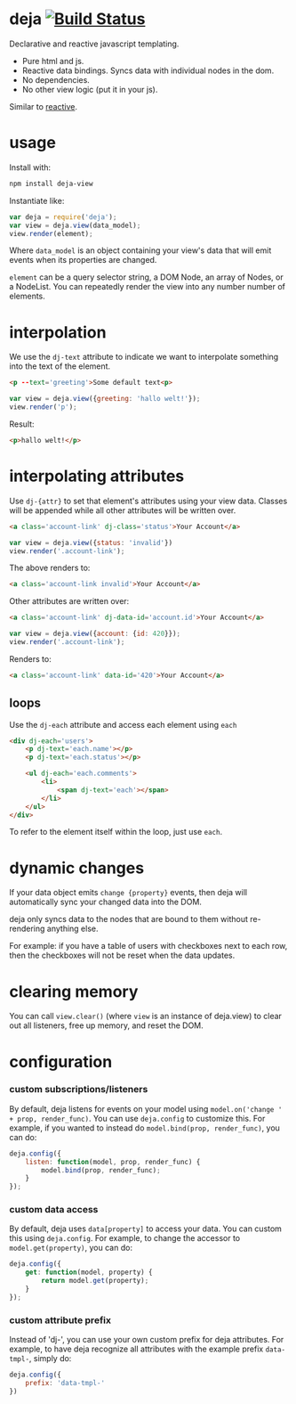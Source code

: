 # deja [![Build Status](https://travis-ci.org/the-swerve/deja.png?branch=master)](https://travis-ci.org/the-swerve/deja)

Declarative and reactive javascript templating.

* Pure html and js.
* Reactive data bindings. Syncs data with individual nodes in the dom.
* No dependencies.
* No other view logic (put it in your js).

Similar to [reactive](https://github.com/component/reactive).

# usage

Install with:

```sh
npm install deja-view
```

Instantiate like:

```js
var deja = require('deja');
var view = deja.view(data_model);
view.render(element);
```

Where `data_model` is an object containing your view's data that will emit
events when its properties are changed.

`element` can be a query selector string, a DOM Node, an array of Nodes, or a NodeList. You can repeatedly render the view into any number number of elements.

# interpolation

We use the `dj-text` attribute to indicate we want to interpolate something into the text of the element.

```html
<p --text='greeting'>Some default text<p>
```

```js
var view = deja.view({greeting: 'hallo welt!'});
view.render('p');
```

Result:

```html
<p>hallo welt!</p>
```

# interpolating attributes

Use `dj-{attr}` to set that element's attributes using your view data.
Classes will be appended while all other attributes will be written over.

```html
<a class='account-link' dj-class='status'>Your Account</a>
```

```js
var view = deja.view({status: 'invalid'})
view.render('.account-link');
```

The above renders to:

```html
<a class='account-link invalid'>Your Account</a>
```

Other attributes are written over:

```html
<a class='account-link' dj-data-id='account.id'>Your Account</a>
```

```js
var view = deja.view({account: {id: 420}});
view.render('.account-link');
```

Renders to:

```html
<a class='account-link' data-id='420'>Your Account</a>
```

## loops

Use the `dj-each` attribute and access each element using `each`

```html
<div dj-each='users'>
	<p dj-text='each.name'></p>
	<p dj-text='each.status'></p>

	<ul dj-each='each.comments'>
		<li>
			<span dj-text='each'></span>
		</li>
	</ul>
</div>
```

To refer to the element itself within the loop, just use `each`.

# dynamic changes

If your data object emits `change {property}` events, then deja will
automatically sync your changed data into the DOM. 

deja only syncs data to the nodes that are bound to them without re-rendering anything else.

For example: if you have a table of users with checkboxes next to each row, then the checkboxes will not be reset when the data updates.

# clearing memory

You can call `view.clear()` (where `view` is an instance of deja.view) to clear out all listeners, free up memory, and reset the DOM.

# configuration

### custom subscriptions/listeners

By default, deja listens for events on your model using `model.on('change ' + prop, render_func)`. You can use `deja.config` to customize this. For example, if you wanted to instead do `model.bind(prop, render_func)`, you can do:

```js
deja.config({
	listen: function(model, prop, render_func) {
		model.bind(prop, render_func);
	}
});
```

### custom data access

By default, deja uses `data[property]` to access your data. You can custom this using `deja.config`. For example, to change the accessor to `model.get(property)`, you can do:

```js
deja.config({
	get: function(model, property) {
		return model.get(property);
	}
});
```

### custom attribute prefix

Instead of 'dj-', you can use your own custom prefix for deja attributes. For example, to have deja recognize all attributes with the example prefix `data-tmpl-`, simply do:

```js
deja.config({
	prefix: 'data-tmpl-'
})
```
